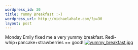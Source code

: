 ```yaml
--- 
wordpress_id: 30
title: Yummy Breakfast :-)
wordpress_url: http://michaelahale.com/?p=30
layout: post
---
```

Monday Emily fixed me a very yummy breakfast. Redi-whip+pancake+strawberries == good!
<a href='http://michaelahale.com/wp-content/uploads/2008/06/yummy_breakfast.jpg' title='yummy_breakfast.jpg'><img src='http://michaelahale.com/wp-content/uploads/2008/06/yummy_breakfast.jpg' alt='yummy_breakfast.jpg' /></a>
